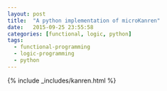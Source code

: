 ```yaml
---
layout: post
title:  "A python implementation of microKanren"
date:   2015-09-25 23:55:58
categories: [functional, logic, python]
tags:
  - functional-programming
  - logic-programming
  - python
---
```


{% include _includes/kanren.html %}
